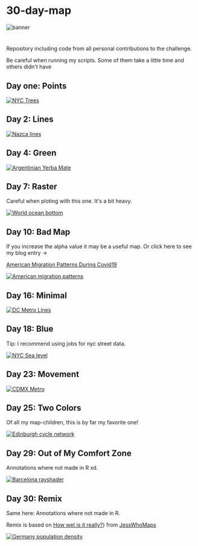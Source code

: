 # 30-day-map

![](resources/30DayMapChallenge.png "banner")

# 

Repository including code from all personal contributions to the challenge.

Be careful when running my scripts. Some of them take a little time and others didn't have

## Day one: Points

[![](1-scripts/day-1-points/plot-assemble-1.png "NYC Trees")](https://github.com/AntonioAlegriaH/30-day-map/blob/main/1-scripts/day-1-points/1-points_1.Rmd)

## Day 2: Lines

[![](1-scripts/day-2-lines/plots-assemble-1.png "Nazca lines")](https://github.com/AntonioAlegriaH/30-day-map/blob/main/1-scripts/day-2-lines/2-lines_1.Rmd)

## Day 4: Green

[![](1-scripts/day-4-green/test_2.png "Argentinian Yerba Mate")](https://github.com/AntonioAlegriaH/30-day-map/blob/main/1-scripts/day-4-green/4-green.Rmd)

## Day 7: Raster

Careful when ploting with this one. It's a bit heavy.

[![](1-scripts/day-7-raster/test_raw_final.png "World ocean bottom")](https://github.com/AntonioAlegriaH/30-day-map/blob/main/1-scripts/day-7-raster/1-raster.Rmd)

## Day 10: Bad Map

If you increase the alpha value it may be a useful map. Or click here to see my blog entry ->

[American Migration Patterns During Covid19](https://antonioalegria.io/posts/2022/08/american-migration-during-covid19/)

[![](1-scripts/day-10-bad-map/day10-badmap.png "American migration patterns")](https://github.com/AntonioAlegriaH/30-day-map/blob/main/1-scripts/day-10-bad-map/1-day10%20bad%20map.Rmd)

## Day 16: Minimal

[![](1-scripts/day-16-minimal/dc_metro_5.png "DC Metro Lines")](https://github.com/AntonioAlegriaH/30-day-map/blob/main/1-scripts/day-16-minimal/washigton_metro_lines.R)

## Day 18: Blue 

Tip: I recommend using jobs for nyc street data.

[![](1-scripts/day-18-blue/blue-sea-level_final.png "NYC Sea level")](https://github.com/AntonioAlegriaH/30-day-map/blob/main/1-scripts/day-18-blue/2-blue-nyc.R)

## Day 23: Movement

[![](1-scripts/day-23-movement/day23-movement.gif "CDMX Metro")](https://github.com/AntonioAlegriaH/30-day-map/blob/main/1-scripts/day-23-movement/1-movement.R)

## Day 25: Two Colors

Of all my map-children, this is by far my favorite one!

[![](1-scripts/day-25-two-colors/Edinburgh-cycle.png "Edinburgh cycle network")](https://github.com/AntonioAlegriaH/30-day-map/blob/main/1-scripts/day-25-two-colors/1-two-colors.R)

## Day 29: Out of My Comfort Zone

Annotations where not made in R xd.

[![](1-scripts/day-29-Out/day29-out.png "Barcelona rayshader")](https://github.com/AntonioAlegriaH/30-day-map/blob/main/1-scripts/day-29-Out/1-Out.R)

## Day 30: Remix

Same here: Annotations where not made in R.

Remix is based on [How wet is it really?](https://twitter.com/JessWhoMaps/status/1589564901412196354?s=20&t=9kxCjyF32gK32yGvEvG4dw)) from [JessWhoMaps](https://twitter.com/JessWhoMaps)

[![](1-scripts/day-31-remix/day30-remix.png "Germany population density")](https://github.com/AntonioAlegriaH/30-day-map/blob/main/1-scripts/day-31-remix/1-remix.R)
